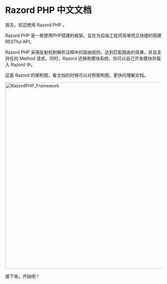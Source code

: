 # Razord PHP 中文文档

首先，欢迎使用 Razord PHP 。

Razord PHP 是一款使用PHP搭建的框架。旨在为后端工程师简单而又快捷的搭建 RESTful API。

Razord PHP 采用反射机制解析注释中的路由规则，达到匹配路由的效果，并且支持任何 Method 请求。同时，Razord 还拥有模块系统，你可以自己开发模块并载入 Razord 中。

这是 Razord 的架构图，看文档的时候可以对照架构图，更快的理解文档。

<img src="http://blog.ijason.cc/static/razordphp/framework.jpg" alt="RazordPHP_Framework" width="600px" />

接下来，开始吧！